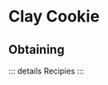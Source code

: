 # Clay Cookie

<ImgInfo>
  <template v-slot:img>
    <Item name="clay_cookie"/>
  </template>
  <template v-slot:info>
    Can be given to a Soldier to heal them fully. 
    When given to King/Queen Soldier, you will gain their teams loyalty.
  </template>
</ImgInfo>


## Obtaining

::: details Recipies
<recipe-crafting
slot_4="clay_ball" slot_5="ghast_tear" slot_6="clay_ball"
result="clay_cookie"/>
:::